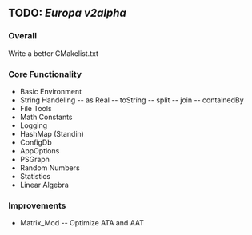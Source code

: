 ## TODO: *Europa v2alpha*

### Overall
Write a better CMakelist.txt

### Core Functionality
- Basic Environment
- String Handeling
-- as Real
-- toString
-- split
-- join
-- containedBy
- File Tools
- Math Constants
- Logging
- HashMap (Standin)
- ConfigDb
- AppOptions
- PSGraph
- Random Numbers
- Statistics
- Linear Algebra

### Improvements
- Matrix_Mod
-- Optimize ATA and AAT
